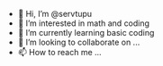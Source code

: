 - 👋 Hi, I’m @servtupu
- 👀 I’m interested in math and coding
- 🌱 I’m currently learning basic coding
- 💞️ I’m looking to collaborate on ...
- 📫 How to reach me ...

<!---
servtupu/servtupu is a ✨ special ✨ repository because its `README.md` (this file) appears on your GitHub profile.
You can click the Preview link to take a look at your changes.
--->
